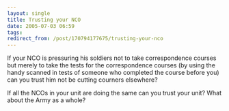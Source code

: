 ```yaml
---
layout: single
title: Trusting your NCO
date: 2005-07-03 06:59
tags:
redirect_from: /post/170794177675/trusting-your-nco
---
```

If your NCO is pressuring his soldiers not to take correspondence courses but merely to take the tests for the correspondence courses (by using the handy scanned in tests of someone who completed the course before you) can you trust him not be cutting courners elsewhere?

If all the NCOs in your unit are doing the same can you trust your unit? What about the Army as a whole?
